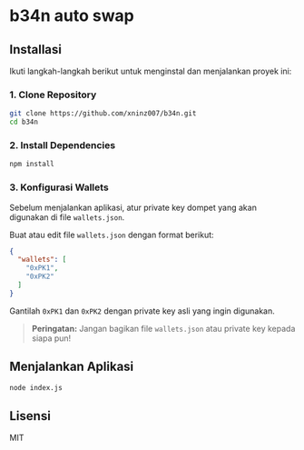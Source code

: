 # b34n auto swap

## Installasi

Ikuti langkah-langkah berikut untuk menginstal dan menjalankan proyek ini:

### 1. Clone Repository
```sh
git clone https://github.com/xninz007/b34n.git
cd b34n
```

### 2. Install Dependencies
```sh
npm install
```

### 3. Konfigurasi Wallets
Sebelum menjalankan aplikasi, atur private key dompet yang akan digunakan di file `wallets.json`.

Buat atau edit file `wallets.json` dengan format berikut:
```json
{
  "wallets": [
    "0xPK1",
    "0xPK2"
  ]
}
```
Gantilah `0xPK1` dan `0xPK2` dengan private key asli yang ingin digunakan.

> **Peringatan:** Jangan bagikan file `wallets.json` atau private key kepada siapa pun!

## Menjalankan Aplikasi
```sh
node index.js
```

## Lisensi
MIT

